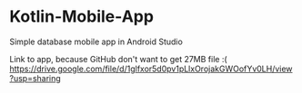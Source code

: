 # Kotlin-Mobile-App
Simple database mobile app in Android Studio

Link to app, because GitHub don't want to get 27MB file :(
https://drive.google.com/file/d/1glfxor5d0pv1pLlxOrojakGWOofYv0LH/view?usp=sharing

